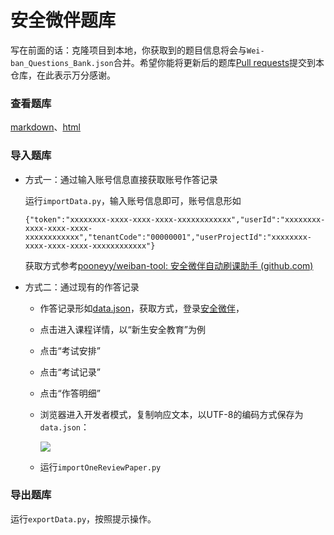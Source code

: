 # 安全微伴题库

写在前面的话：克隆项目到本地，你获取到的题目信息将会与`Wei-ban_Questions_Bank.json`合并。希望你能将更新后的题库[Pull requests](https://github.com/pooneyy/weibanQuestionsBank/pulls)提交到本仓库，在此表示万分感谢。

### 查看题库

[markdown](https://github.com/pooneyy/weibanQuestionsBank/blob/main/weibanQuestionBank.md)、[html](http://htmlpreview.github.io/?https://github.com/pooneyy/weibanQuestionsBank/blob/main/weibanQuestionBank.html)

### 导入题库

- 方式一：通过输入账号信息直接获取账号作答记录

  运行`importData.py`，输入账号信息即可，账号信息形如

  ```text
  {"token":"xxxxxxxx-xxxx-xxxx-xxxx-xxxxxxxxxxxx","userId":"xxxxxxxx-xxxx-xxxx-xxxx-xxxxxxxxxxxx","tenantCode":"00000001","userProjectId":"xxxxxxxx-xxxx-xxxx-xxxx-xxxxxxxxxxxx"}
  ```

  获取方式参考[pooneyy/weiban-tool: 安全微伴自动刷课助手 (github.com)](https://github.com/pooneyy/weiban-tool)

- 方式二：通过现有的作答记录

  - 作答记录形如[data.json](https://github.com/pooneyy/weibanQuestionsBank/blob/master/data.json)，获取方式，登录[安全微伴](http://weiban.mycourse.cn/)，

  - 点击进入课程详情，以“新生安全教育”为例

  - 点击“考试安排”



  - 点击“考试记录”



  - 点击“作答明细”



  - 浏览器进入开发者模式，复制响应文本，以UTF-8的编码方式保存为`data.json`：

    ![](https://s2.loli.net/2023/08/14/8hGVA34uIw1Cyfk.jpg)

  - 运行`importOneReviewPaper.py`

### 导出题库

运行`exportData.py`，按照提示操作。
